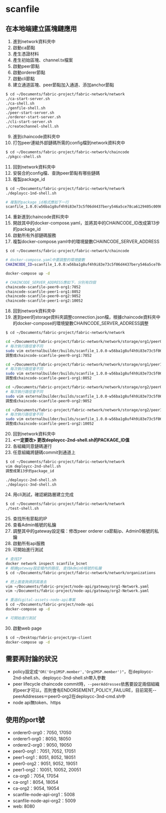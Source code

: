 # scanfile

## 在本地端建立區塊鏈應用
1. 進到network資料夾中
2. 啟動ca節點
3. 產生憑證材料
4. 產生初始區塊、channel.tx檔案
5. 啟動peer節點
6. 啟動orderer節點
7. 啟動cli節點
8. 建立通道區塊、peer節點加入通道、添加anchor節點
```sh
$ cd ~/Documents/fabric-project/fabric-network/network
./ca-start-server.sh
./ca-shell.sh
./genfile-shell.sh
./peer-start-server.sh
./orderer-start-server.sh
./cli-start-server.sh
./createchannel-shell.sh
```
9. 進到chaincode資料夾中
10. 打包peer連結外部鏈碼所需的config檔到network資料夾中
```sh
$ cd ~/Documents/fabric-project/fabric-network/chaincode
./pkgcc-shell.sh
```
11. 回到network資料夾中
12. 安裝合約config檔、查詢peer節點有哪些鏈碼
13. 複製package_id
```sh
$ cd ~/Documents/fabric-project/fabric-network/network
./deploycc-1nd-shell.sh

# 複製的package_id格式應如下一行
scanfile_1.0.0:w56ba1g8uf4h9i83e73c5f06d4437bery546a5ce78ca6129405c00982df77b
```
14. 重新進到chaincode資料夾中
15. 開啟其中的docker-compose.yaml，並將其中的CHAINCODE_ID改成第13步的package_id
16. 啟動所有外部鏈碼服務
17. 複製docker-compose.yaml中的環境變數CHAINCODE_SERVER_ADDRESS
```sh
$ cd ~/Documents/fabric-project/fabric-network/chaincode

# docker-compose.yaml中要調整的環境變數
CHAINCODE_ID=scanfile_1.0.0:w56ba1g8uf4h9i83e73c5f06d4437bery546a5ce78ca6129405c00982df77b

docker-compose up -d

# CHAINCODE_SERVER_ADDRESS應如下，分別有四個
chaincode-scanfile-peer0-org1:7052
chaincode-scanfile-peer1-org1:8052
chaincode-scanfile-peer0-org2:9052
chaincode-scanfile-peer1-org2:10052
```
18. 回到network資料夾中
19. 進到peer的storage資料夾調整connection.json檔，根據chaincode資料夾中的docker-compose的環境變數CHAINCODE_SERVER_ADDRESS調整
```sh
$ cd ~/Documents/fabric-project/fabric-network/network

cd ~/Documents/fabric-project/fabric-network/network/storage/org1/peer0-org1
# 每次執行路徑會不同
sudo vim externalbuilder/builds/scanfile_1.0.0-w56ba1g8uf4h9i83e73c5f06d4437bery546a5ce78ca6129405c00982df77b/release/chaincode/server/connection.json
調整成chaincode-scanfile-peer0-org1:7052

cd ~/Documents/fabric-project/fabric-network/network/storage/org1/peer1-org1
# 每次執行路徑會不同
sudo vim externalbuilder/builds/scanfile_1.0.0-w56ba1g8uf4h9i83e73c5f06d4437bery546a5ce78ca6129405c00982df77b/release/chaincode/server/connection.json
調整成chaincode-scanfile-peer1-org1:8052

cd ~/Documents/fabric-project/fabric-network/network/storage/org2/peer0-org2
# 每次執行路徑會不同
sudo vim externalbuilder/builds/scanfile_1.0.0-w56ba1g8uf4h9i83e73c5f06d4437bery546a5ce78ca6129405c00982df77b/release/chaincode/server/connection.json
調整成chaincode-scanfile-peer0-org2:9052

cd ~/Documents/fabric-project/fabric-network/network/storage/org2/peer1-org2
# 每次執行路徑會不同
sudo vim externalbuilder/builds/scanfile_1.0.0-w56ba1g8uf4h9i83e73c5f06d4437bery546a5ce78ca6129405c00982df77b/release/chaincode/server/connection.json
調整成chaincode-scanfile-peer1-org2:10052
```
20. 回到network資料夾中
21. **<一定要改> 更改deploycc-2nd-shell.sh的PACKAGE_ID值**
22. 各組織同意鏈碼運行
23. 任意組織將鏈碼commit到通道上
```sh
$ cd ~/Documents/fabric-project/fabric-network/network
vim deploycc-2nd-shell.sh
調整成第13步的package_id

./deploycc-2nd-shell.sh
./deploycc-3nd-shell.sh
```
24. 用cli測試，確認網路層建立完成
```sh
$ cd ~/Documents/fabric-project/fabric-network/network
./test-shell.sh
```
25. 查找所有節點的IP
26. 查看Admin帳號的私鑰
27. 調整其中的gateway設定檔：修改peer orderer ca節點ip、Admin0帳號的私鑰
28. 啟動所有api服務
29. 可開始進行測試
```sh
# 查找IP
docker network inspect scanfile_bcnet 
# 根據gateway設定檔內的路徑, 查找Admin0帳號的私鑰
$ cd ~/Documents/fabric-project/fabric-network/network/organizations

# 把上面查詢資訊寫進去
vim ~/Documents/fabric-project/node-api/gateway/org1-Network.yaml
vim ~/Documents/fabric-project/node-api/gateway/org2-Network.yaml

# 重返digital-assets-node-api專案
$ cd ~/Documents/fabric-project/node-api
docker-compose up -d

# 可開始進行測試
```
30. 啟動web page
```sh
$ cd ~/Desktop/fabric-project/go-client
docker-compose up -d
```

## 需要再討論的狀況
* policy設定成`"OR('Org1MSP.member','Org2MSP.member')"`，在deploycc-2nd-shell.sh、deploycc-3nd-shell.sh帶入參數
* peer lifecycle chaincode commit時，`--peerAddresses`依舊要設定兩個組織的peer才可以，否則會有ENDORSEMENT_POLICY_FAILURE，目前寫死--peerAddresses＝peer0-org2在deploycc-3nd-cmd.sh中
* node api無token、https

## 使用的port號
* orderer0-org0：7050, 17050
* orderer1-org0：8050, 18050 
* orderer2-org0：9050, 19050
* peer0-org1：7051, 7052, 17051
* peer1-org1：8051, 8052, 18051
* peer0-org2：9051, 9052, 19051
* peer1-org2：10051, 10052, 20051
* ca-org0：7054, 17054
* ca-org1：8054, 18054
* ca-org2：9054, 19054
* scanfile-node-api-org1：5008
* scanfile-node-api-org2：5009
* web: 8080
